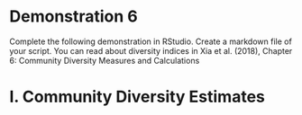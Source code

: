 # Demonstration 6                      
Complete the following demonstration in RStudio. Create a markdown file of your script. You can read about diversity indices in Xia et al. (2018), Chapter 6: Community Diversity Measures and Calculations

# I. Community Diversity Estimates
